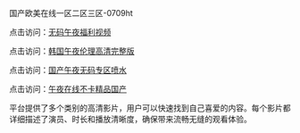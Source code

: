 国产欧美在线一区二区三区-0709ht

点击访问：<a href="https://heiliao2dmwwy.pages.dev">无码午夜福利视频</a>

点击访问：<a href="https://heiliaoll4qsx.pages.dev">韩国午夜伦理高清完整版</a>

点击访问：<a href="https://heiliaowzu4ur.pages.dev">国产午夜无码专区喷水</a>

点击访问：<a href="https://heiliaozj3tjd.pages.dev">午夜在线不卡精品国产</a>

平台提供了多个类别的高清影片，用户可以快速找到自己喜爱的内容。每个影片都详细描述了演员、时长和播放清晰度，确保带来流畅无缝的观看体验。

<span style="display:none;">[Canonical link](https://github.com/hay20250709/hay16 ）</span>

